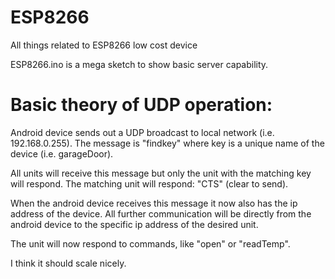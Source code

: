 ESP8266
=======

All things related to ESP8266 low cost device

ESP8266.ino is a mega sketch to show basic server capability.

Basic theory of UDP operation:
==============================
   Android device sends out a UDP broadcast to local network (i.e. 192.168.0.255).  The message is "findkey" where key is a unique name of the device (i.e. garageDoor).
   
   All units will receive this message but only the unit with the matching key will respond.  The matching unit will respond: "CTS" (clear to send).
   
   When the android device receives this message it now also has the ip address of the device.  All further communication will  be directly from the android device to the specific ip address of the desired unit.

   The unit will now respond to commands, like "open" or "readTemp".

   I think it should scale nicely. 
